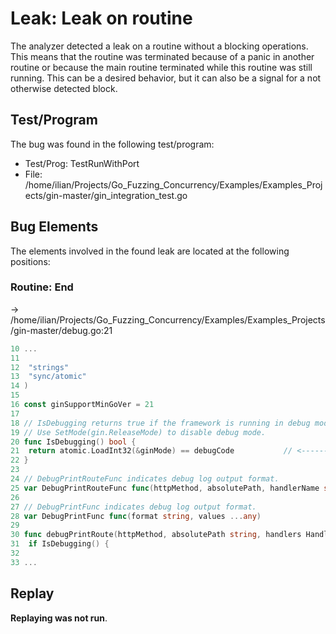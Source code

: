 # Leak: Leak on routine

The analyzer detected a leak on a routine without a blocking operations.
This means that the routine was terminated because of a panic in another routine or because the main routine terminated while this routine was still running.
This can be a desired behavior, but it can also be a signal for a not otherwise detected block.

## Test/Program
The bug was found in the following test/program:

- Test/Prog: TestRunWithPort
- File: /home/ilian/Projects/Go_Fuzzing_Concurrency/Examples/Examples_Projects/gin-master/gin_integration_test.go

## Bug Elements
The elements involved in the found leak are located at the following positions:

###  Routine: End
-> /home/ilian/Projects/Go_Fuzzing_Concurrency/Examples/Examples_Projects/gin-master/debug.go:21
```go
10 ...
11 
12 	"strings"
13 	"sync/atomic"
14 )
15 
16 const ginSupportMinGoVer = 21
17 
18 // IsDebugging returns true if the framework is running in debug mode.
19 // Use SetMode(gin.ReleaseMode) to disable debug mode.
20 func IsDebugging() bool {
21 	return atomic.LoadInt32(&ginMode) == debugCode           // <-------
22 }
23 
24 // DebugPrintRouteFunc indicates debug log output format.
25 var DebugPrintRouteFunc func(httpMethod, absolutePath, handlerName string, nuHandlers int)
26 
27 // DebugPrintFunc indicates debug log output format.
28 var DebugPrintFunc func(format string, values ...any)
29 
30 func debugPrintRoute(httpMethod, absolutePath string, handlers HandlersChain) {
31 	if IsDebugging() {
32 
33 ...
```


## Replay
**Replaying was not run**.

